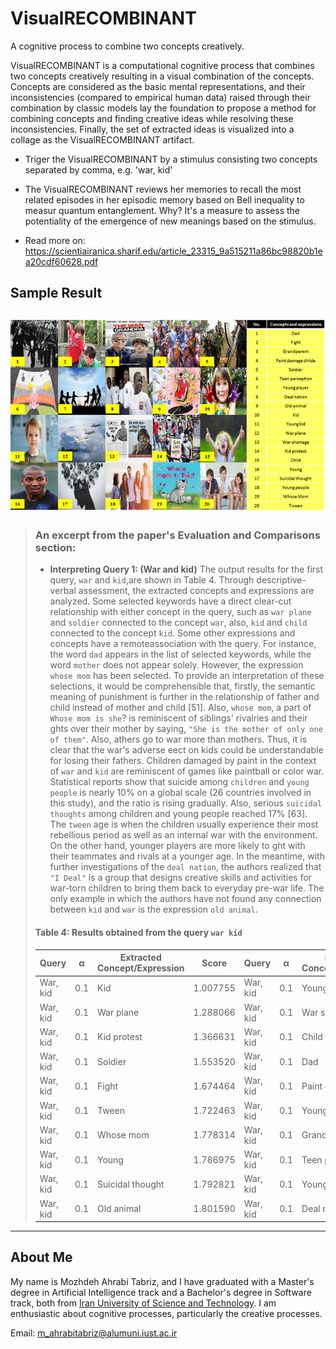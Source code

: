 # VisualRECOMBINANT
A cognitive process to combine two concepts creatively.

VisualRECOMBINANT is a computational cognitive process that combines two concepts creatively resulting in a visual combination of the concepts. 
Concepts are considered as the basic mental representations, and their inconsistencies (compared to empirical human data) raised through their combination by classic models lay the foundation to  propose a method for combining concepts and finding creative ideas while resolving these inconsistencies. Finally, the set of extracted ideas is visualized into a collage as the VisualRECOMBINANT artifact.

- Triger the VisualRECOMBINANT by a stimulus consisting two concepts separated by comma, e.g. 'war, kid'
- The VisualRECOMBINANT reviews her memories to recall the most related episodes in her episodic memory based on Bell inequality to measur quantum entanglement. Why? It's a measure to assess the potentiality of the emergence of new meanings based on the stimulus.

- Read more on: https://scientiairanica.sharif.edu/article_23315_9a515211a86bc98820b1ea20cdf60628.pdf

## Sample Result
!['war, kid' combination result](https://github.com/mozhani/VisualRECOMBINANT/blob/main/image.png)
---
>
>### An excerpt from the paper's Evaluation and Comparisons section:
>- **Interpreting Query 1: (War and kid)** The output results for the first query, `war` and `kid`,are shown in Table 4. Through descriptive-verbal assessment, the extracted concepts and expressions are analyzed. Some selected keywords have a direct clear-cut relationship with either concept in the query, such as `war plane` and `soldier` connected to the concept `war`, also, `kid` and `child` connected to the concept `kid`. Some other expressions and concepts have a remoteassociation with the query. For instance, the word `dad` appears in the list of selected keywords, while the word `mother` does not appear solely. However, the expression `whose mom` has been selected. To provide an interpretation of these selections, it would be comprehensible that, firstly, the semantic meaning of punishment is further in the relationship of father and child instead of mother and child [51]. Also, `whose mom`, a part of `Whose mom is she`? is reminiscent of siblings' rivalries and their ghts over their mother by saying, `"She is the mother of only one of them"`. Also, athers go to war more than mothers. Thus, it is clear that the war's adverse eect on kids could be understandable for losing their fathers. Children damaged by paint in the context of `war` and `kid` are reminiscent of games like paintball or color war. Statistical reports show that suicide among `children` and `young people` is nearly 10% on a global scale (26 countries involved in this study), and the ratio is rising gradually. Also, serious `suicidal thoughts` among children and young people reached 17% [63]. The `tween` age is when the children usually experience their most rebellious period as well as an internal war with the environment. On the other hand, younger players are more likely to ght with their teammates and rivals at a younger age. In the meantime, with further investigations of the `deal nation`, the authors realized that `"I Deal"` is a group that designs creative skills and activities for war-torn children to bring them back to everyday pre-war life. The only example in which the authors have not found any connection between `kid` and `war` is the expression `old animal`.
> </div>
>
>#### Table 4: Results obtained from the query `war kid`
>
>| Query       | α      | Extracted Concept/Expression   | Score     | Query       | α      | Extracted Concept/Expression    | Score     |
>|-------------|--------|--------------------------------|-----------|-------------|--------|---------------------------------|-----------|
>| War, kid    | 0.1    | Kid                           | 1.007755  | War, kid    | 0.1    | Young kid                      | 1.175520  |
>| War, kid    | 0.1    | War plane                     | 1.288066  | War, kid    | 0.1    | War shortage                   | 1.328281  |
>| War, kid    | 0.1    | Kid protest                   | 1.366631  | War, kid    | 0.1    | Child                          | 1.521401  |
>| War, kid    | 0.1    | Soldier                       | 1.553520  | War, kid    | 0.1    | Dad                            | 1.611623  |
>| War, kid    | 0.1    | Fight                         | 1.674464  | War, kid    | 0.1    | Paint damage child             | 1.705422  |
>| War, kid    | 0.1    | Tween                         | 1.722463  | War, kid    | 0.1    | Young player                   | 1.746632  |
>| War, kid    | 0.1    | Whose mom                     | 1.778314  | War, kid    | 0.1    | Grandparent                    | 1.780024  |
>| War, kid    | 0.1    | Young                         | 1.786975  | War, kid    | 0.1    | Teen perception                | 1.791293  |
>| War, kid    | 0.1    | Suicidal thought              | 1.792821  | War, kid    | 0.1    | Young people                   | 1.793872  |
>| War, kid    | 0.1    | Old animal                    | 1.801590  | War, kid    | 0.1    | Deal nation                    | 1.813097  |
>
---
## About Me
My name is Mozhdeh Ahrabi Tabriz, and I have graduated with a Master's degree in Artificial Intelligence track and a Bachelor's degree in Software track, both from [Iran University of Science and Technology](https://iust.ac.ir). I am enthusiastic about cognitive processes, particularly the creative processes. 

Email: m_ahrabitabriz@alumuni.iust.ac.ir
